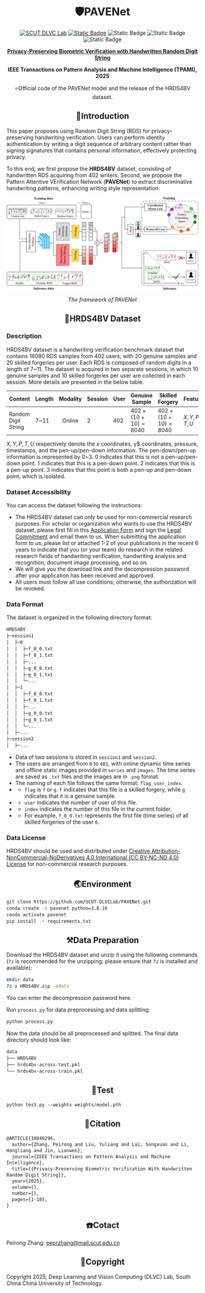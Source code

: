 # <div align="center">:shield:PAVENet

<div align="center">
  <a href="http://dlvc-lab.net/lianwen/"> <img alt="SCUT DLVC Lab" src="https://img.shields.io/badge/SCUT-DLVC_Lab-%23327FE6?logo=Academia&logoColor=hsl"></a>
  <a href="https://ieeexplore.ieee.org/document/10840296"> <img alt="Static Badge" src="https://img.shields.io/badge/IEEE_TPAMI-PAVENet-A85882?logo=IEEE&logoColor=rgb&labelColor=1DA337"></a>
  <img alt="Static Badge" src="https://img.shields.io/badge/arXiv-gray?logo=arXiv&logoColor=rgb&labelColor=%23CE0000"></a>
  <img alt="Static Badge" src="https://img.shields.io/badge/Pytorch%201.12-orange?logo=pytorch&logoColor=rgb">
  <img alt="Static Badge" src="https://img.shields.io/badge/Python%203.8-lightgray?logo=python&logoColor=rgb">
<p></p>

<a href=""> <b>Privacy-Preserving Biometric Verification with
Handwritten Random Digit String</b> </a>

<b>IEEE Transactions on Pattern Analysis and Machine Intelligence (TPAMI), 2025</b>

:star:Official code of the PAVENet model and the release of the HRDS4BV dataset.​
</div>

## <div align="center">:ocean:Introduction</div>

This paper proposes using Random Digit String (RDS) for privacy-preserving handwriting verification. Users can perform identity authentication by writing a digit sequence of arbitrary content rather than signing signatures that contains personal information, effectively protecting privacy.

To this end, we first propose the **HRDS4BV** dataset, consisting of handwritten RDS acquiring from 402 writers. Second, we propose the Pattern Attentive VErification Network (**PAVENet**) to extract discriminative handwriting patterns, enhancing writing style representation.

![](./asset/framework.png)

<div align="center"><i>The framework of PAVENet</i></div>

## <div align="center">:scroll:HRDS4BV Dataset</div>

### Description

HRDS4BV dataset is a handwriting verification benchmark dataset that contains 16080 RDS samples from 402 users, with 20 genuine samples and 20 skilled forgeries per user. Each RDS is composed of random digits in a length of 7~11. The dataset is acquired in two separate sessions, in which 10 genuine samples and 10 skilled forgeries per user are collected in each session. More details are presented in the below table.

| Content             | Length | Modality | Session | User | Genuine Sample              | Skilled Forgery             | Features    |
| ------------------- | ------ | :------: | ------- | ---- | --------------------------- | --------------------------- | ----------- |
| Random Digit String | 7~11   |  Online  | 2       | 402  | $402\times(10 + 10) = 8040$ | $402\times(10 + 10) = 8040$ | $X,Y,P,T,U$ |

$X,Y,P,T,U$ respectively denote the $x$ coordinates, y$ coordinates, pressure, timestamps, and the pen-up/pen-down information. The pen-down/pen-up information is represented by 0~3. 0 indicates that this is not a pen-up/pen-down point. 1 indicates that this is a pen-down point. 2 indicates that this is a pen-up point. 3 indicates that this point is both a pen-up and pen-down point, which is isolated.

### Dataset Accessibility

You can access the dataset following the instructions:

- The HRDS4BV dataset can only be used for non-commercial research purposes. For scholar or organization who wants to use the HRDS4BV dataset, please first fill in this [Application Form](./application-form/Application-Form-for-Using-MSDS.docx) and sign the [Legal Commitment](./application-form/Legal-Commitment.docx) and email them to us. When submitting the application form to us, please list or attached 1-2 of your publications in the recent 6 years to indicate that you (or your team) do research in the related research fields of handwriting verification, handwriting analysis and recognition, document image processing, and so on. 
- We will give you the download link and the decompression password after your application has been received and approved.
- All users must follow all use conditions; otherwise, the authorization will be revoked.

### Data Format

The dataset is organized in the following directory format:

```bash
HRDS4BV
├─session1
│  ├─0
│  │  ├─f_0_0.txt
│  │  ├─f_0_1.txt
│  │  ├─...
│  │  ├─g_0_0.txt
│  │  ├─g_0_1.txt
│  │  └─...
│  ├─1
│  │  ├─f_0_0.txt
│  │  ├─f_0_1.txt
│  │  ├─...
│  │  ├─g_0_0.txt
│  │  ├─g_0_1.txt
│  │  └─...
│  ├─...
├─session2
│  ├─...
```

- Data of two sessions is stored in `session1` and `session2`.
- The users are arranged from `0` to `401`, with online dynamic time series and offline static images provided in `series` and `images`. The time series are saved as `.txt` files and the images are in `.png` format.
- The naming of each file follows the same format: `flag_user_index`.
- - `flag` is `f` or `g`. `f` indicates that this file is a skilled forgery, while `g` indicates that it is a genuine sample.
- - `user` indicates the number of user of this file.
- - `index` indicates the number of this file in the current folder.
- - For example, `f_0_0.txt` represents the first file (time series) of all skilled forgeries of the user `0`.

### Data License

HRDS4BV should be used and distributed under [Creative Attribution-NonCommercial-NoDerivatives 4.0 International (CC BY-NC-ND 4.0) License](https://creativecommons.org/licenses/by-nc-nd/4.0/) for non-commercial research purposes.

## <div align="center">:earth_asia:Environment</div>

```bash
git clone https://github.com/SCUT-DLVCLab/PAVENet.git
conda create -n pavenet python=3.8.16
conda activate pavenet
pip install -r requirements.txt
```

## <div align="center">:hammer_and_pick:Data Preparation</div>

Download the HRDS4BV dataset and unzip it using the following commands (`7z` is recommended for the unzipping; please ensure that `7z` is installed and available):

```bash
mkdir data
7z x HRDS4BV.zip -odata
```

You can enter the decompression password here.

Run `process.py` for data preprocessing and data splitting:

```bash
python process.py
```

Now the data should be all preprocessed and splitted. The final data directory should look like:

```bash
data
├── HRDS4BV
├── hrds4bv-across-test.pkl
└── hrds4bv-across-train.pkl
```

## <div align="center">:rocket:Test</div>

```
python test.py --weights weights/model.pth
```

## <div align="center">:bookmark_tabs:Citation</div>

```
@ARTICLE{10840296,
  author={Zhang, Peirong and Liu, Yuliang and Lai, Songxuan and Li, Hongliang and Jin, Lianwen},
  journal={IEEE Transactions on Pattern Analysis and Machine Intelligence}, 
  title={{Privacy-Preserving Biometric Verification With Handwritten Random Digit String}}, 
  year={2025},
  volume={},
  number={},
  pages={1-18},
}
```

## <div align="center">:phone:Cotact</div>

Peirong Zhang: eeprzhang@mail.scut.edu.cn

## <div align="center">:palm_tree:Copyright</div>

Copyright 2025, Deep Learning and Vision Computing (DLVC) Lab, South China China University of Technology.

